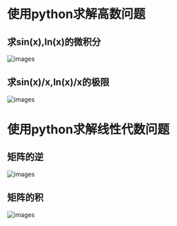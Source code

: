 # 使用python求解高数问题
## 求sin(x),ln(x)的微积分
![images](http://m.qpic.cn/psb?/V10JZWde3GxqHO/K4Nrd2ZgvRr0k1L0WvZrAJ2uOHleSXlAZhfPhW7giE8!/b/dDABAAAAAAAA&bo=DgTnAAAAAAADF98!&rf=viewer_4)  

## 求sin(x)/x,ln(x)/x的极限
![images](http://m.qpic.cn/psb?/V10JZWde3GxqHO/URURRAjC*JzbtAO9655MyCF17*9w6nKrGVvj9qzdLzg!/b/dDQBAAAAAAAA&bo=BgQyAQAAAAADFwM!&rf=viewer_4)  

# 使用python求解线性代数问题
## 矩阵的逆
![images]()  

## 矩阵的积
![images]()  
